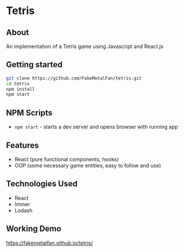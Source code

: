# Tetris

## About
An implementation of a Tetris game using Javascript and React.js

## Getting started

```bash
git clone https://github.com/FakeMetalFan/tetris.git
cd tetris
npm install
npm start
```

## NPM Scripts

- `npm start` - starts a dev server and opens browser with running app

## Features

- React (pure functional components, hooks)
- OOP (some necessary game entities, easy to follow and use)

## Technologies Used

- React
- Immer
- Lodash

## Working Demo
https://fakemetalfan.github.io/tetris/
